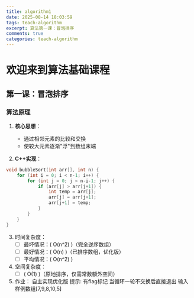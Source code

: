 ```yaml
---
title: algorithm1
date: 2025-08-14 18:03:59
tags: teach-algorithm
excerpt: 算法第一课：冒泡排序
comments: true
categories: teach-algorithm
---
```


# 欢迎来到算法基础课程

## 第一课：冒泡排序

### 算法原理

1. **核心思想**：
   - 通过相邻元素的比较和交换
   - 使较大元素逐渐"浮"到数组末端

2. **C++实现**：
```cpp
void bubbleSort(int arr[], int n) {
    for (int i = 0; i < n-1; i++) {
        for (int j = 0; j < n-i-1; j++) {
            if (arr[j] > arr[j+1]) {
                int temp = arr[j];
                arr[j] = arr[j+1];
                arr[j+1] = temp;
            }
        }
    }
}
```
3. 时间复杂度：
   - [ ] 最坏情况：\( O(n^2) \)（完全逆序数组）
   - [ ] 最好情况：\( O(n) \)（已排序数组，优化版）
   - [ ] 平均情况：\( O(n^2) \)

4. 空间复杂度：
   - [ ] \( O(1) \)（原地排序，仅需常数额外空间）

5. 作业：
   自主实现优化版
   提示: 有flag标记
   当循环一轮不交换后直接退出
   输入样例数组\[7,9,8,10,5\]